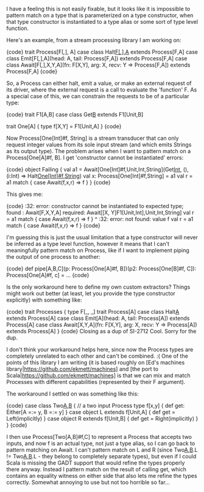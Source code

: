 I have a feeling this is not easily fixable, but it looks like it is  impossible to pattern match on a type that is parameterized on a type constructor, when that type constructor is instantiated to a type alias or some sort of type level function. 

Here's an example, from a stream processing library I am working on:

{code}
trait Process[F[_,_], A]
case class Halt[F[_,_],A]() extends Process[F,A]
case class Emit[F[_,_],A](head: A, tail: Process[F,A]) extends Process[F,A]
case class Await[F[_,_],X,Y,A](fn: F[X,Y], arg: X, recv: Y => Process[F,A]) extends Process[F,A]
{code}

So, a Process can either halt, emit a value, or make an external request of its driver, where the external request is a call to evaluate the 'function' F. As a special case of this, we can constrain the requests to be of a particular type:

{code}
trait F1[A,B]
case class Get[B]() extends F1[Unit,B]

trait One[A] {
  type f[X,Y] = F1[Unit,A]
}
{code}

Now Process[One[Int]#f, String] is a stream transducer that can only request integer values from its sole input stream (and which emits Strings as its output type). The problem arises when I want to pattern match on a Process[One[A]#f, B]. I get 'constructor cannot be instantiated' errors:

{code}
object Failing {
  val a1 = Await[One[Int]#f,Unit,Int,String](Get[Int](), (), (i:Int) => Halt[One[Int]#f,String]())
  val x: Process[One[Int]#f,String] = a1
  val r = a1 match { case Await(f,x,r) => f }
}
{code}

This gives me:

{code}
<console>:32: error: constructor cannot be instantiated to expected type;
 found   : Await[F,X,Y,A]
 required: Await[[X, Y]F1[Unit,Int],Unit,Int,String]
         val r = a1 match { case Await(f,x,r) => f }
                                 ^
<console>:32: error: not found: value f
         val r = a1 match { case Await(f,x,r) => f }
{code}

I'm guessing this is just the usual limitation that a type constructor will never be inferred as a type level function, however it means that I can't meaningfully pattern match on Process, like if I want to implement piping the output of one process to another: 

{code}
def pipe[A,B,C](p: Process[One[A]#f, B])(p2: Process[One[B]#f, C]): Process[One[A]#f, c] = ...
{code}

Is the only workaround here to define my own custom extractors?
Things might work out better (at least, let you provide the type constructor explicitly) with something like:

{code}
trait Processes {
  type F[_, _]
  trait Process[A]
  case class Halt[A]() extends Process[A]
  case class Emit[A](head: A, tail: Process[A]) extends Process[A]
  case class Await[X,Y,A](fn: F[X,Y], arg: X, recv: Y => Process[A]) extends Process[A]
}
{code}
Closing as a dup of SI-2712
Cool. Sorry for the dup.

I don't think your workaround helps here, since now the Process types are completely unrelated to each other and can't be combined. :( One of the points of this library I am writing (it is based roughly on [Ed's machines library|https://github.com/ekmett/machines] and [the port to Scala|https://github.com/ekmett/machines] is that we can mix and match Processes with different capabilities (represented by their F argument).

The workaround I settled on was something like this:

{code}
case class Two[A,B]() { // a two input Process
  type f[x,y] { def get: Either[A =:= y, B =:= y] }
  case object L extends f[Unit,A] { def get = Left(implicitly) }
  case object R extends f[Unit,B] { def get = Right(implicitly) }
}
{code}

I then use Process[Two[A,B]#f,C] to represent a Process that accepts two inputs, and now f is an actual type, not just a type alias, so I can go back to pattern matching on Await. I can't pattern match on L and R (since Two[A,B]().L != Two[A,B]().L - they belong to completely separate types), but even if I could Scala is missing the GADT support that would refine the types properly there anyway. Instead I pattern match on the result of calling get, which contains an equality witness on either side that also lets me refine the types correctly. Somewhat annoying to use but not too horrible so far...
